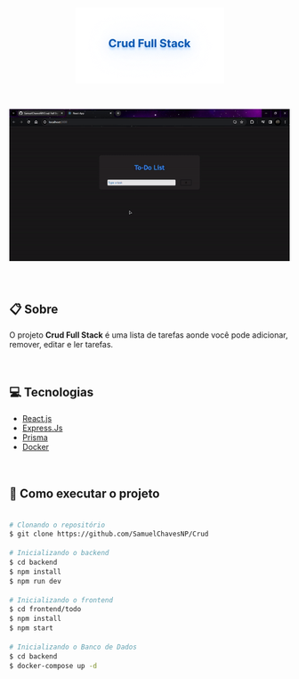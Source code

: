 <h1 align="center">
  <img src="/frontend/todo/public/Crud Full Stack.png"/>
</h1>

<h1 align="center">
  <img src="/frontend/todo/public/gif.gif"/>
</h1><br>

## 📋 Sobre 
O projeto **Crud Full Stack** é uma lista de tarefas aonde você pode adicionar, remover, editar e ler tarefas.
<br><br><br>

## 💻 Tecnologias
- [React.js](https://reactjs.org)
- [Express.Js](https://expressjs.com/pt-br/)
- [Prisma](https://www.prisma.io/)
- [Docker](https://www.docker.com/)
  <br><br><br>

## 📁 Como executar o projeto
  ````bash

# Clonando o repositório
$ git clone https://github.com/SamuelChavesNP/Crud

# Inicializando o backend
$ cd backend
$ npm install
$ npm run dev

# Inicializando o frontend
$ cd frontend/todo
$ npm install
$ npm start

# Inicializando o Banco de Dados
$ cd backend
$ docker-compose up -d
  ````
